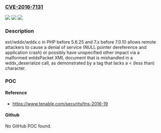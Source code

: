 ### [CVE-2016-7131](https://cve.mitre.org/cgi-bin/cvename.cgi?name=CVE-2016-7131)
![](https://img.shields.io/static/v1?label=Product&message=n%2Fa&color=blue)
![](https://img.shields.io/static/v1?label=Version&message=n%2Fa&color=blue)
![](https://img.shields.io/static/v1?label=Vulnerability&message=n%2Fa&color=brighgreen)

### Description

ext/wddx/wddx.c in PHP before 5.6.25 and 7.x before 7.0.10 allows remote attackers to cause a denial of service (NULL pointer dereference and application crash) or possibly have unspecified other impact via a malformed wddxPacket XML document that is mishandled in a wddx_deserialize call, as demonstrated by a tag that lacks a < (less than) character.

### POC

#### Reference
- https://www.tenable.com/security/tns-2016-19

#### Github
No GitHub POC found.

